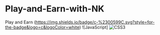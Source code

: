 # Play-and-Earn-with-NK
Play and Earn
(https://img.shields.io/badge/c-%2300599C.svg?style=for-the-badge&logo=c&logoColor=white) ![JavaScript]
![CSS3](https://img.shields.io/badge/css3-%231572B6.svg?style=for-the-badge&logo=css3&logoColor=white)
